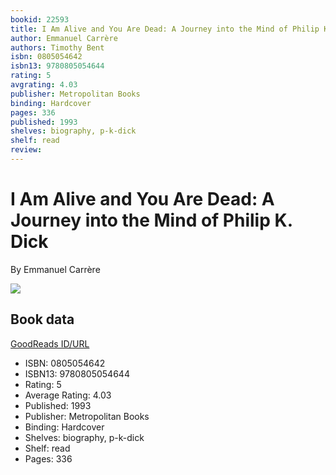```yaml
---
bookid: 22593
title: I Am Alive and You Are Dead: A Journey into the Mind of Philip K. Dick
author: Emmanuel Carrère
authors: Timothy Bent
isbn: 0805054642
isbn13: 9780805054644
rating: 5
avgrating: 4.03
publisher: Metropolitan Books
binding: Hardcover
pages: 336
published: 1993
shelves: biography, p-k-dick
shelf: read
review: 
---
```


# I Am Alive and You Are Dead: A Journey into the Mind of Philip K. Dick

By Emmanuel Carrère

![](https://i.gr-assets.com/images/S/compressed.photo.goodreads.com/books/1312053865l/22593.jpg)

## Book data

[GoodReads ID/URL](https://www.goodreads.com/book/show/22593)

- ISBN: 0805054642
- ISBN13: 9780805054644
- Rating: 5
- Average Rating: 4.03
- Published: 1993
- Publisher: Metropolitan Books
- Binding: Hardcover
- Shelves: biography, p-k-dick
- Shelf: read
- Pages: 336

